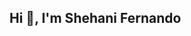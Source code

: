 ## Hi 👋, I'm Shehani Fernando

<!--
I’m a Software Engineering Graduate with a passion for building innovative solutions👩‍🎓. Dedicated in improving the knowledge and skills in the IT industry💻. Eagerly seeking opportunities to enhance my capabilities while contributing to the growth and success of an organization🙇‍♀️.
Let’s connect and create something amazing together! 🚀

-->
